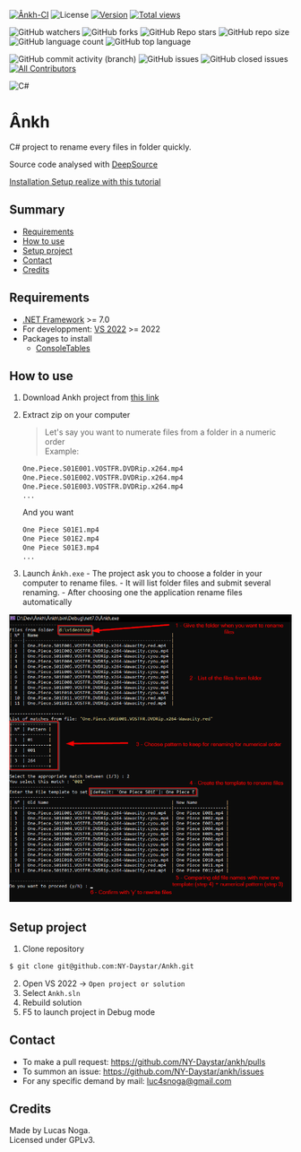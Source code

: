 [![Ânkh-CI](https://github.com/NY-Daystar/ankh/actions/workflows/dotnet.yml/badge.svg?branch=main)](https://github.com/NY-Daystar/Ankh/actions/workflows/dotnet.yml)
![License](https://img.shields.io/github/license/ny-daystar/Ankh)
[![Version](https://img.shields.io/github/tag/NY-Daystar/ankh.svg)](https://github.com/NY-Daystar/Ankh/releases)
[![Total views](https://img.shields.io/sourcegraph/rrc/github.com/NY-Daystar/ankh.svg)](https://sourcegraph.com/github.com/NY-Daystar/ankh)

![GitHub watchers](https://img.shields.io/github/watchers/ny-daystar/ankh)
![GitHub forks](https://img.shields.io/github/forks/ny-daystar/ankh)
![GitHub Repo stars](https://img.shields.io/github/stars/ny-daystar/ankh)
![GitHub repo size](https://img.shields.io/github/repo-size/ny-daystar/ankh)
![GitHub language count](https://img.shields.io/github/languages/count/ny-daystar/ankh)
![GitHub top language](https://img.shields.io/github/languages/top/ny-daystar/ankh)

![GitHub commit activity (branch)](https://img.shields.io/github/commit-activity/m/ny-daystar/ankh/develop)
![GitHub issues](https://img.shields.io/github/issues/ny-daystar/Ankh)
![GitHub closed issues](https://img.shields.io/github/issues-closed-raw/ny-daystar/Ankh)
[![All Contributors](https://img.shields.io/badge/all_contributors-1-blue.svg?style=circular)](#contributors)

![C#](https://img.shields.io/badge/c%23-%23239120.svg?style=for-the-badge&logo=csharp&logoColor=white)

# Ânkh

C# project to rename every files in folder quickly.

Source code analysed with [DeepSource](https://deepsource.com/)

[Installation Setup realize with this tutorial](https://gaby277.developpez.com/Tutoriels/VisualStudioInstallerProject/)

## Summary

-   [Requirements](#requirements)
-   [How to use](#how-to-use)
-   [Setup project](#setup-project)
-   [Contact](#contact)
-   [Credits](#credits)

## Requirements

-   [.NET Framework](https://dotnet.microsoft.com/en-us/download/dotnet/7.0) >= 7.0
-   For developpment: [VS 2022](https://visualstudio.microsoft.com/fr/vs/) >= 2022
-   Packages to install
    -   [ConsoleTables](https://www.nuget.org/packages/ConsoleTables/2.4.2?_src=template)

## How to use

1. Download Ankh project from [this link](https://github.com/NY-Daystar/Ankh/releases/download/v1.0.0/Ankh.v1.0.zip)

2. Extract zip on your computer

    > Let's say you want to numerate files from a folder in a numeric order  
    > Example:

    ```
    One.Piece.S01E001.VOSTFR.DVDRip.x264.mp4
    One.Piece.S01E002.VOSTFR.DVDRip.x264.mp4
    One.Piece.S01E003.VOSTFR.DVDRip.x264.mp4
    ...
    ```

    And you want

    ```
    One Piece S01E1.mp4
    One Piece S01E2.mp4
    One Piece S01E3.mp4
    ...
    ```

3. Launch `Ânkh.exe` - The project ask you to choose a folder in your computer to rename files. - It will list folder files and submit several renaming. - After choosing one the application rename files automatically

![Ânkh program](./Assets/Ankh%20program.png)

## Setup project

1. Clone repository

```bash
$ git clone git@github.com:NY-Daystar/Ankh.git
```

2. Open VS 2022 -> `Open project or solution`
3. Select `Ankh.sln`
4. Rebuild solution
5. F5 to launch project in Debug mode

## Contact

-   To make a pull request: https://github.com/NY-Daystar/ankh/pulls
-   To summon an issue: https://github.com/NY-Daystar/ankh/issues
-   For any specific demand by mail: [luc4snoga@gmail.com](mailto:luc4snoga@gmail.com?subject=[GitHub]%ankh%20Project)

## Credits

Made by Lucas Noga.  
Licensed under GPLv3.
